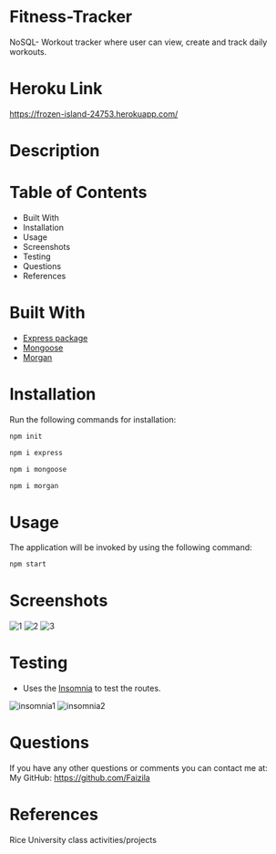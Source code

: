 # Fitness-Tracker

NoSQL- Workout tracker where user can view, create and track daily workouts.

# Heroku Link

https://frozen-island-24753.herokuapp.com/

# Description



# Table of Contents

* Built With
* Installation
* Usage
* Screenshots
* Testing
* Questions
* References

# Built With

* [Express package](https://www.npmjs.com/package/express)
* [Mongoose](https://www.npmjs.com/package/mongoose)
* [Morgan](https://www.npmjs.com/package/morgan)  

# Installation

Run the following commands for installation:

```bash
npm init
```

```bash
npm i express
```

```bash
npm i mongoose
```

```bash
npm i morgan
```

# Usage

The application will be invoked by using the following command:

```bash
npm start
```
# Screenshots

![1](https://user-images.githubusercontent.com/78191579/141654390-13c061a4-72bc-459a-9a22-5338a50d7e65.JPG)
![2](https://user-images.githubusercontent.com/78191579/141654393-9c4033e2-63d3-4094-8592-48e955b1f60d.JPG)
![3](https://user-images.githubusercontent.com/78191579/141654396-0564c3bf-8dbd-42fc-850b-cdaa14868534.JPG)

# Testing

* Uses the [Insomnia](https://insomnia.rest/download) to test the routes.

![insomnia1](https://user-images.githubusercontent.com/78191579/141654231-6fb99da0-35b6-49a7-8e53-5b1064d160ba.JPG)
![insomnia2](https://user-images.githubusercontent.com/78191579/141654234-802c6c04-2219-4af1-b408-15b5727b8e34.JPG)

# Questions

If you have any other questions or comments you can contact me at:
   <br>
   My GitHub: https://github.com/Faizila

# References

Rice University class activities/projects

